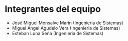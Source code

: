 # Integrantes del equipo
- José Miguel Monsalve Marín (Ingenieria de Sistemas)
- Miguel Angel Agudelo Vera (Ingenieria de Sistemas)
- Esteban Luna Seña (Ingenieria de Sistemas)
